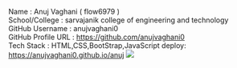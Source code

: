 Name : Anuj Vaghani ( flow6979 ) <br />
School/College : sarvajanik college of engineering and technology <br />
GitHub Username : anujvaghani0 <br />
GitHub Profile URL : https://github.com/anujvaghani0 <br />
Tech Stack : HTML,CSS,BootStrap,JavaScript
deploy: https://anujvaghani0.github.io/anuj
![](https://github.com/anujvaghani0/Hacktoberfest-2022/blob/portfolio/Basic%20Portfolios/anujvaghani0/image/preview(1).png)
